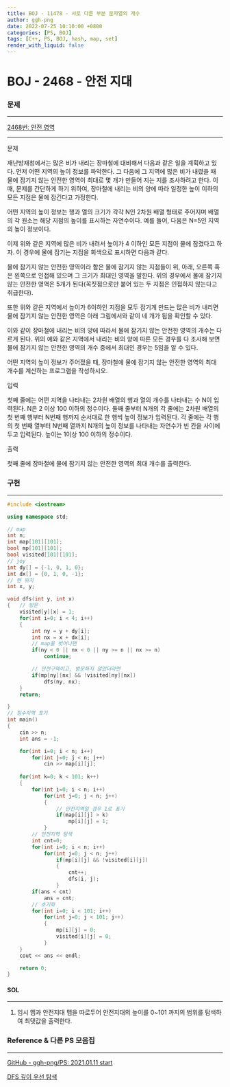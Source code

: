 ```yaml
---
title: BOJ - 11478 - 서로 다른 부분 문자열의 개수
author: ggh-png
date: 2022-07-25 10:10:00 +0800
categories: [PS, BOJ]
tags: [C++, PS, BOJ, hash, map, set]
render_with_liquid: false
---
```

# BOJ - 2468 - 안전 지대

### 문제

---

[2468번: 안전 영역](https://www.acmicpc.net/problem/2468)

---

문제

재난방재청에서는 많은 비가 내리는 장마철에 대비해서 다음과 같은 일을 계획하고 있다. 먼저 어떤 지역의 높이 정보를 파악한다. 그 다음에 그 지역에 많은 비가 내렸을 때 물에 잠기지 않는 안전한 영역이 최대로 몇 개가 만들어 지는 지를 조사하려고 한다. 이때, 문제를 간단하게 하기 위하여, 장마철에 내리는 비의 양에 따라 일정한 높이 이하의 모든 지점은 물에 잠긴다고 가정한다.

어떤 지역의 높이 정보는 행과 열의 크기가 각각 N인 2차원 배열 형태로 주어지며 배열의 각 원소는 해당 지점의 높이를 표시하는 자연수이다. 예를 들어, 다음은 N=5인 지역의 높이 정보이다.

이제 위와 같은 지역에 많은 비가 내려서 높이가 4 이하인 모든 지점이 물에 잠겼다고 하자. 이 경우에 물에 잠기는 지점을 회색으로 표시하면 다음과 같다.

물에 잠기지 않는 안전한 영역이라 함은 물에 잠기지 않는 지점들이 위, 아래, 오른쪽 혹은 왼쪽으로 인접해 있으며 그 크기가 최대인 영역을 말한다. 위의 경우에서 물에 잠기지 않는 안전한 영역은 5개가 된다(꼭짓점으로만 붙어 있는 두 지점은 인접하지 않는다고 취급한다).

또한 위와 같은 지역에서 높이가 6이하인 지점을 모두 잠기게 만드는 많은 비가 내리면 물에 잠기지 않는 안전한 영역은 아래 그림에서와 같이 네 개가 됨을 확인할 수 있다.

이와 같이 장마철에 내리는 비의 양에 따라서 물에 잠기지 않는 안전한 영역의 개수는 다르게 된다. 위의 예와 같은 지역에서 내리는 비의 양에 따른 모든 경우를 다 조사해 보면 물에 잠기지 않는 안전한 영역의 개수 중에서 최대인 경우는 5임을 알 수 있다.

어떤 지역의 높이 정보가 주어졌을 때, 장마철에 물에 잠기지 않는 안전한 영역의 최대 개수를 계산하는 프로그램을 작성하시오.

입력

첫째 줄에는 어떤 지역을 나타내는 2차원 배열의 행과 열의 개수를 나타내는 수 N이 입력된다. N은 2 이상 100 이하의 정수이다. 둘째 줄부터 N개의 각 줄에는 2차원 배열의 첫 번째 행부터 N번째 행까지 순서대로 한 행씩 높이 정보가 입력된다. 각 줄에는 각 행의 첫 번째 열부터 N번째 열까지 N개의 높이 정보를 나타내는 자연수가 빈 칸을 사이에 두고 입력된다. 높이는 1이상 100 이하의 정수이다.

출력

첫째 줄에 장마철에 물에 잠기지 않는 안전한 영역의 최대 개수를 출력한다.

### 구현

---

```cpp
#include <iostream>

using namespace std;

// map 
int n;
int map[101][101];
bool mp[101][101];
bool visited[101][101];
// joy
int dy[] = {-1, 0, 1, 0};
int dx[] = {0, 1, 0, -1};
// 현 위치 
int x, y;

void dfs(int y, int x)
{   // 방문
    visited[y][x] = 1;
    for(int i=0; i < 4; i++)
    {
        int ny = y + dy[i];
        int nx = x + dx[i];
        // map을 벗어나면
        if(ny < 0 || nx < 0 || ny >= n || nx >= n)
            continue;

        // 안전구역이고, 방문하지 않았더라면 
        if(mp[ny][nx] && !visited[ny][nx])
            dfs(ny, nx);
    }
    return;

}
// 침수지역 표기 
int main()
{
    cin >> n;
    int ans = -1;

    for(int i=0; i < n; i++)
        for(int j=0; j < n; j++)
            cin >> map[i][j];
        
    for(int k=0; k < 101; k++)
    {
        for(int i=0; i < n; i++)
            for(int j=0; j < n; j++)
            {
                // 안전지역일 경우 1로 표기 
                if(map[i][j] > k)
                    mp[i][j] = 1;
            }
        // 안전지역 탐색
        int cnt=0;
        for(int i=0; i < n; i++)
            for(int j=0; j < n; j++)
                if(mp[i][j] && !visited[i][j])
                {
                    cnt++;
                    dfs(i, j);
                }
        if(ans < cnt)
            ans = cnt;
        // 초기화
        for(int i=0; i < 101; i++)
            for(int j=0; j < 101; j++)
            {
                mp[i][j] = 0;
                visited[i][j] = 0;
            }
    } 
    cout << ans << endl;

    return 0;
}
```

#### SOL

---

1. 임시 맵과 안전지대 맵을 따로두어 안전지대의 높이를 0~101 까지의 범위를 탐색하여 최댓값을 출력한다.

### Reference & 다른 PS 모음집

---

[GitHub - ggh-png/PS: 2021.01.11 start](https://github.com/ggh-png/PS)

[DFS 깊이 우선 탐색](https://ggh-png.github.io/posts/dfs/)